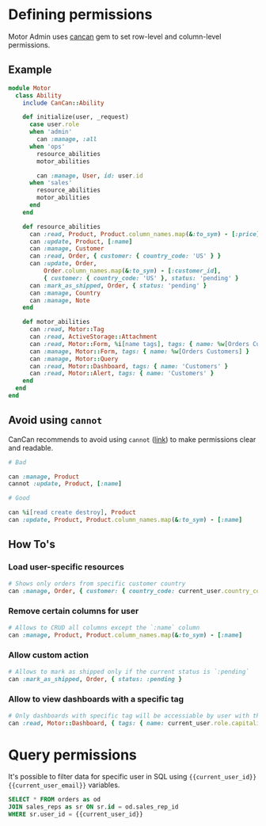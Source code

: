 # Defining permissions

Motor Admin uses [cancan](https://github.com/CanCanCommunity/cancancan) gem to set row-level and column-level permissions.

## Example

```ruby
module Motor
  class Ability
    include CanCan::Ability

    def initialize(user, _request)
      case user.role
      when 'admin'
        can :manage, :all
      when 'ops'
        resource_abilities
        motor_abilities

        can :manage, User, id: user.id
      when 'sales'
        resource_abilities
        motor_abilities
      end
    end

    def resource_abilities
      can :read, Product, Product.column_names.map(&:to_sym) - [:price]
      can :update, Product, [:name]
      can :manage, Customer
      can :read, Order, { customer: { country_code: 'US' } }
      can :update, Order,
          Order.column_names.map(&:to_sym) - [:customer_id],
          { customer: { country_code: 'US' }, status: 'pending' }
      can :mark_as_shipped, Order, { status: 'pending' }
      can :manage, Country
      can :manage, Note
    end

    def motor_abilities
      can :read, Motor::Tag
      can :read, ActiveStorage::Attachment
      can :read, Motor::Form, %i[name tags], tags: { name: %w[Orders Customers] }
      can :manage, Motor::Form, tags: { name: %w[Orders Customers] }
      can :manage, Motor::Query
      can :read, Motor::Dashboard, tags: { name: 'Customers' }
      can :read, Motor::Alert, tags: { name: 'Customers' }
    end
  end
end
```

## Avoid using `cannot`

CanCan recommends to avoid using `cannot` ([link](https://github.com/CanCanCommunity/cancancan/blob/develop/docs/Defining-Abilities:-Best-Practices.md#give-permissions-dont-take-them-away)) to make permissions clear and readable.

```ruby
# Bad

can :manage, Product
cannot :update, Product, [:name]

# Good

can %i[read create destroy], Product
can :update, Product, Product.column_names.map(&:to_sym) - [:name]
```

## How To's

### Load user-specific resources

```ruby
# Shows only orders from specific customer country
can :manage, Order, { customer: { country_code: current_user.country_code } }
```

### Remove certain columns for user

```ruby
# Allows to CRUD all columns except the `:name` column
can :manage, Product, Product.column_names.map(&:to_sym) - [:name]
```

### Allow custom action

```ruby
# Allows to mark as shipped only if the current status is `:pending`
can :mark_as_shipped, Order, { status: :pending }
```

### Allow to view dashboards with a specific tag

```ruby
# Only dashboards with specific tag will be accessiable by user with the role
can :read, Motor::Dashboard, { tags: { name: current_user.role.capitalize } }
```

# Query permissions

It's possible to filter data for specific user in SQL using `{{current_user_id}}` `{{current_user_email}}` variables.

```sql
SELECT * FROM orders as od
JOIN sales_reps as sr ON sr.id = od.sales_rep_id
WHERE sr.user_id = {{current_user_id}}
```
